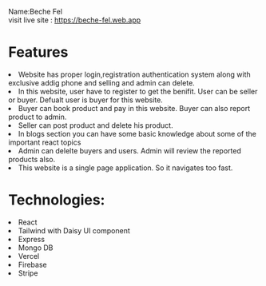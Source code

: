 Name:Beche Fel <br>
visit live site : https://beche-fel.web.app <br>

<h1>Features </h1>
<li>
Website has proper login,registration authentication system along with exclusive addig phone and selling and admin can delete.
</li>
<li>
In this website, user have to register to get the benifit. User can be seller or buyer. Defualt user is buyer for this website.
</li>
<li>
Buyer can book product and pay in this website. Buyer can also report product to admin.
</li>
<li>
Seller can post product and delete his product. 
</li>
<li>
In blogs section you can have some basic knowledge about some of the important react topics
</li>
<li>
Admin can delelte buyers and users. Admin will review the reported products also.
</li>
<li>
This website is a single page application. So it navigates too fast.
</li>
<h1>Technologies:</h1>
<li>
React
</li>
<li>
Tailwind with Daisy UI component
</li>
<li>
Express
</li>
<li>
Mongo DB
</li>
<li>
Vercel
</li>
<li>
Firebase
</li>
<li>
Stripe
</li>
